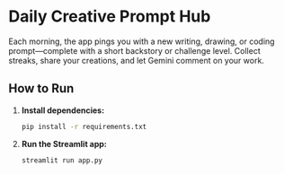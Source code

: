 # Daily Creative Prompt Hub

Each morning, the app pings you with a new writing, drawing, or coding prompt—complete with a short backstory or challenge level. Collect streaks, share your creations, and let Gemini comment on your work.

## How to Run

1. **Install dependencies:**
   ```bash
   pip install -r requirements.txt
   ```

2. **Run the Streamlit app:**
   ```bash
   streamlit run app.py
   ```

